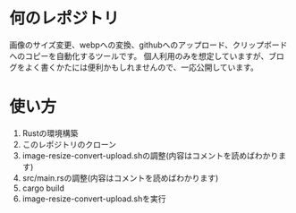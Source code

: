 # 何のレポジトリ
画像のサイズ変更、webpへの変換、githubへのアップロード、クリップボードへのコピーを自動化するツールです。
個人利用のみを想定していますが、ブログをよく書くかたには便利かもしれませんので、一応公開しています。

# 使い方
1. Rustの環境構築
2. このレポジトリのクローン
3. image-resize-convert-upload.shの調整(内容はコメントを読めばわかります)
4. src/main.rsの調整(内容はコメントを読めばわかります)
5. cargo build
6. image-resize-convert-upload.shを実行
